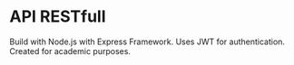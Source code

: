 # API RESTfull

Build with Node.js with Express Framework. Uses JWT for authentication.
Created for academic purposes.
